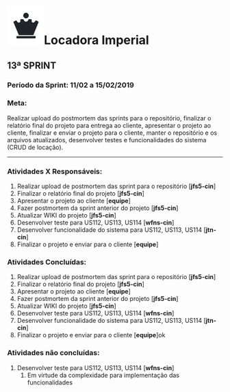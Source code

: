 # ![](./logo.png)Locadora Imperial

## 13ª SPRINT

### Período da Sprint: 11/02 a 15/02/2019

### Meta:  

Realizar upload do postmortem das sprints para o repositório, finalizar o relatório final do projeto para entrega ao cliente, apresentar o projeto ao cliente, finalizar e enviar o projeto para o cliente, manter o repositório e os arquivos atualizados, desenvolver testes e funcionalidades do sistema (CRUD de locação).



****



### Atividades X Responsáveis:

1. Realizar upload de postmortem das sprint para o repositório [**jfs5-cin**]
2. Finalizar o relatório final do projeto [**jfs5-cin**]
3. Apresentar o projeto ao cliente [**equipe**]
4. Fazer postmortem da sprint anterior do projeto [**jfs5-cin**]
5. Atualizar WIKI do projeto [**jfs5-cin**]
6. Desenvolver teste para US112, US113, US114 [**wfns-cin**]
7. Desenvolver funcionalidade do sistema para US112, US113, US114  [**jtn-cin**]
8. Finalizar o projeto e enviar para o cliente [**equipe**]


### Atividades Concluídas:

1. Realizar upload de postmortem das sprint para o repositório [**jfs5-cin**] 
2. Finalizar o relatório final do projeto [**jfs5-cin**] 
3. Apresentar o projeto ao cliente [**equipe**] 
4. Fazer postmortem da sprint anterior do projeto [**jfs5-cin**] 
5. Atualizar WIKI do projeto [**jfs5-cin**]
6. Desenvolver teste para US112, US113, US114 [**wfns-cin**]
7. Desenvolver funcionalidade do sistema para US112, US113, US114  [**jtn-cin**]
8. Finalizar o projeto e enviar para o cliente [**equipe**]ok


### Atividades não concluídas:

1. Desenvolver teste para US112, US113, US114 [**wfns-cin**]
   1. Em virtude da complexidade para implementação das funcionalidades
